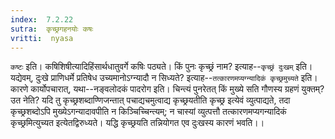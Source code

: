 ```yaml
---
index:  7.2.22
sutra:  कृच्छ्रगहनयोः कषः
vritti:  nyasa
---
```


`कष्टः` इति। कषिशिषीत्यादिहिंसार्थधातुवर्गे कषिः पठ्यते। किं पुनः कृच्छ्रं नाम? इत्याह--`कृच्छ्रं दुःखम्` इति। यद्येवम्, दुःखे प्राणिधर्मे प्रतिषेध उच्यमानोऽग्न्यादौ न सिध्यते? इत्याह--`तत्कारणमप्यग्न्यादिकं कृच्छ्रमुच्यते` इति। कारणे कार्योपचारात्, यथा--नङ्वलोदकं पादरोग इति। चिन्त्यं पुनरेतत् किं मुख्ये सति गौणस्य ग्रहणं युक्तम्? उत नेति? यदि तु कृच्छ्रशब्दाण्णिजन्तात् पचाद्यचमुत्वाद्य कृच्छ्रयतीति कृच्छ्र इत्येवं व्युत्पाद्यते, तदा कृच्छ्रशब्दोऽपि मुख्येऽगन्यादावपीति न किञ्चिच्चिन्त्यम्; न चास्यां व्युत्पत्तौ तत्कारणमप्यगन्यादिकं कृच्छ्रमित्युच्यत इत्येतद्विरुध्यते। यद्धि कृच्छ्रयति तन्नियोगत एव दुःखस्य कारणं भवति।।

